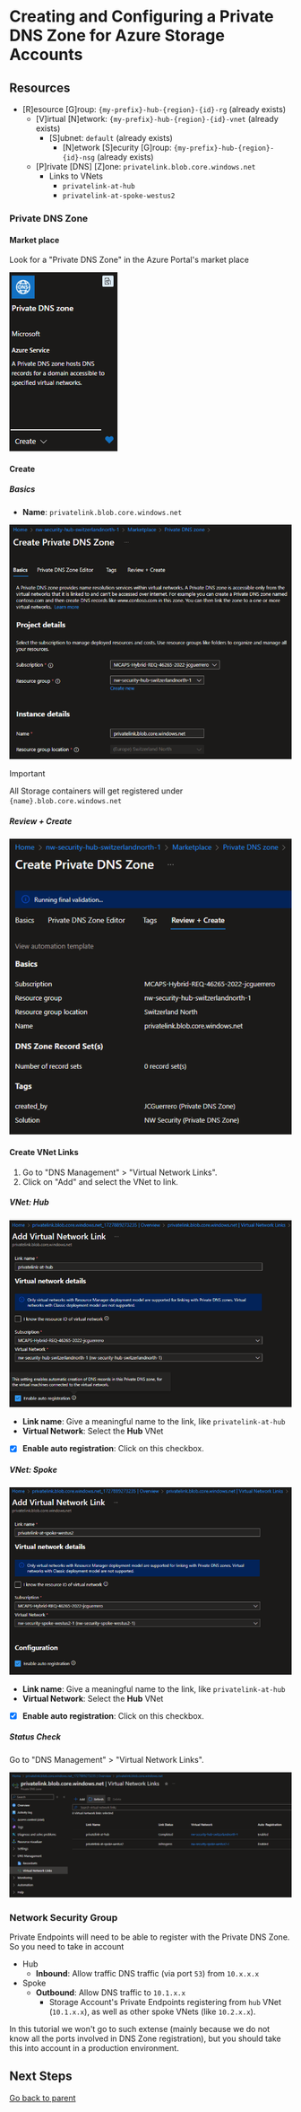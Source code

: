 # Creating and Configuring a Private DNS Zone for Azure Storage Accounts

## Resources

- [R]esource [G]roup: `{my-prefix}-hub-{region}-{id}-rg` (already exists)
  - [V]irtual [N]etwork: `{my-prefix}-hub-{region}-{id}-vnet` (already exists)
    - [S]ubnet: `default` (already exists)
      - [N]etwork [S]ecurity [G]roup: `{my-prefix}-hub-{region}-{id}-nsg` (already exists)
  - [P]rivate [DNS] [Z]one: `privatelink.blob.core.windows.net`
    - Links to VNets
      - `privatelink-at-hub`
      - `privatelink-at-spoke-westus2`

### Private DNS Zone

#### Market place

Look for a "Private DNS Zone" in the Azure Portal's market place

![Market place](../../../../assets/img/azure/market/pdnsz/logo.png)

#### Create

##### Basics

- **Name**: `privatelink.blob.core.windows.net`

![Basics](../../../../assets/img/azure/solution/vnets/hub/pdnsz/st/create/basics.png)

> [!IMPORTANT]
> All Storage containers will get registered under `{name}.blob.core.windows.net`

##### Review + Create

![Review + Create](../../../../assets/img/azure/solution/vnets/hub/pdnsz/st/create/review.png)

#### Create VNet Links

1. Go to "DNS Management" > "Virtual Network Links".
1. Click on "Add" and select the VNet to link.

##### VNet: Hub

![Link to Hub VNet](../../../../assets/img/azure/solution/vnets/hub/pdnsz/st/vnet/links/hub.png)

- **Link name**: Give a meaningful name to the link, like `privatelink-at-hub`
- **Virtual Network**: Select the **Hub** VNet
- [x] **Enable auto registration**: Click on this checkbox.

##### VNet: Spoke

![Link to Spoke VNet](../../../../assets/img/azure/solution/vnets/hub/pdnsz/st/vnet/links/spoke.png)

- **Link name**: Give a meaningful name to the link, like `privatelink-at-hub`
- **Virtual Network**: Select the **Hub** VNet
- [x] **Enable auto registration**: Click on this checkbox.

##### Status Check

Go to "DNS Management" > "Virtual Network Links".

![Virtual Network Links](../../../../assets/img/azure/solution/vnets/hub/pdnsz/st/vnet/links/all.png)

### Network Security Group

Private Endpoints will need to be able to register with the Private DNS Zone. So you need to take in account

- Hub
  - **Inbound**: Allow traffic DNS traffic (via port `53`) from `10.x.x.x`
- Spoke
  - **Outbound**: Allow DNS traffic to `10.1.x.x`
    - Storage Account's Private Endpoints registering from `hub` VNet (`10.1.x.x`), as well as other spoke VNets (like `10.2.x.x`).

In this tutorial we won't go to such extense (mainly because we do not know all the ports involved in DNS Zone registration), but you should take this into account in a production environment.

## Next Steps

[Go back to parent](./README.md)
